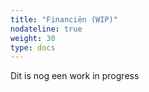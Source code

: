 ```yaml
---
title: "Financiën (WIP)"
nodateline: true
weight: 30
type: docs
---
```


Dit is nog een work in progress